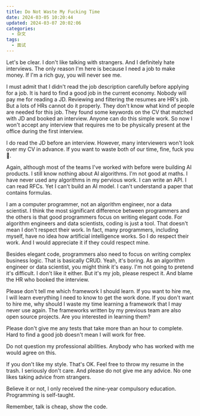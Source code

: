 ```yaml
---
title: Do Not Waste My Fucking Time
date: 2024-03-05 10:20:44
updated: 2024-03-07 20:02:06
categories:
  - 杂文
tags:
  - 面试
---
```


Let's be clear. I don't like talking with strangers. And I definitely hate interviews. The only reason I'm here is because I need a job to make money. If I'm a rich guy, you will never see me.

I must admit that I didn't read the job description carefully before applying for a job. It is hard to find a good job in the current economy. Nobody will pay me for reading a JD. Reviewing and filtering the resumes are HR's job. But a lots of HRs cannot do it properly. They don't know what kind of people are needed for this job. They found some keywords on the CV that matched with JD and booked an interview. Anyone can do this simple work. So now I won't accept any interview that requires me to be physically present at the office during the first interview.

I do read the JD before an interview. However, many interviewers won't look over my CV in advance. If you want to waste both of our time, fine, fuck you🖕.

Again, although most of the teams I've worked with before were building AI products. I still know nothing about AI algorithms. I'm not good at maths. I have never used any algorithms in my pervious work. I can write an API. I can read RFCs. Yet I can't build an AI model. I can't understand a paper that contains formulas.

I am a computer programmer, not an algorithm engineer, nor a data scientist. I think the most significant difference between programmers and the others is that good programmers focus on writing elegant code. For algorithm engineers and data scientists, coding is just a tool. That doesn't mean I don't respect their work. In fact, many programmers, including myself, have no idea how artificial intelligence works. So I do respect their work. And I would appreciate it if they could respect mine.

Besides elegant code, programmers also need to focus on writing complex business logic. That is basically CRUD. Yeah, it's boring. As an algorithm engineer or data scientist, you might think it's easy. I'm not going to pretend it's difficult. I don't like it either. But it's my job, please respect it. And blame the HR who booked the interview.

Please don't tell me which framework I should learn. If you want to hire me, I will learn everything I need to know to get the work done. If you don't want to hire me, why should I waste my time learning a framework that I may never use again. The frameworks written by my previous team are also open source projects. Are you interested in learning them?

Please don't give me any tests that take more than an hour to complete. Hard to find a good job doesn't mean I will work for free.

Do not question my professional abilities. Anybody who has worked with me would agree on this.

If you don't like my style. That's OK. Feel free to throw my resume in the trash. I seriously don't care. And please do not give me any advice. No one likes taking advice from strangers.

Believe it or not, I only received the nine-year compulsory education. Programming is self-taught.

Remember, talk is cheap, show the code.
